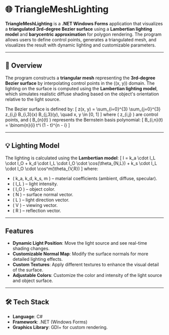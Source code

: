 # 🌐 TriangleMeshLighting

**TriangleMeshLighting** is a **.NET Windows Forms** application that visualizes a **triangulated 3rd-degree Bezier surface** using a **Lambertian lighting model** and **barycentric approximation** for polygon rendering. The program allows users to define control points, generates a triangulated mesh, and visualizes the result with dynamic lighting and customizable parameters.

---

## 📝 Overview
The program constructs a **triangular mesh** representing the **3rd-degree Bezier surface** by interpolating control points in the \((x, y)\) domain. The lighting on the surface is computed using the **Lambertian lighting model**, which simulates realistic diffuse shading based on the object's orientation relative to the light source.

The Bezier surface is defined by:
\[
z(x, y) = \sum_{i=0}^{3} \sum_{j=0}^{3} z_{i,j} B_{i,3}(x) B_{j,3}(y), \quad x, y \in [0, 1]
\]
where \( z_{i,j} \) are control points, and \( B_{n}(t) \) represents the Bernstein basis polynomial:
\[
B_{i,n}(t) = \binom{n}{i} t^i (1 - t)^{n - i}
\]

---

## 💡 Lighting Model
The lighting is calculated using the **Lambertian model**:
\[
I = k_a \cdot I_L \cdot I_O + k_d \cdot I_L \cdot I_O \cdot \cos(\theta_{N,L}) + k_s \cdot I_L \cdot I_O \cdot \cos^m(\theta_{V,R})
\]
where:
- \( k_a, k_d, k_s, m \) – material coefficients (ambient, diffuse, specular).
- \( I_L \) – light intensity.
- \( I_O \) – object color.
- \( N \) – surface normal vector.
- \( L \) – light direction vector.
- \( V \) – viewing vector.
- \( R \) – reflection vector.

---

##  Features
- **Dynamic Light Position**: Move the light source and see real-time shading changes.
- **Customizable Normal Map**: Modify the surface normals for more detailed lighting effects.
- **Custom Textures**: Apply different textures to enhance the visual detail of the surface.
- **Adjustable Colors**: Customize the color and intensity of the light source and object surface.

---

## 🛠️ Tech Stack
- **Language**: C#
- **Framework**: .NET (Windows Forms)
- **Graphics Library**: GDI+ for custom rendering.
